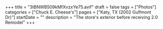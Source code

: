 +++
title = "3tBNWB509kMfXvzxYe75.avif"
draft = false
tags = ["Photos"]
categories = ["Chuck E. Cheese's"]
pages = ["Katy, TX (2002 Gulfmont Dr)"]
startDate = ""
description = "The store's exterior before receiving 2.0 Remodel"
+++
